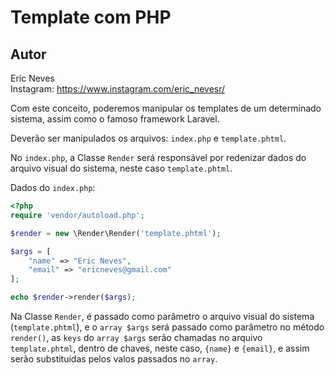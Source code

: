 Template com PHP
==========

Autor
----------
Eric Neves  
Instagram: https://www.instagram.com/eric_nevesr/

Com este conceito, poderemos manipular os templates de um determinado sistema, assim como o famoso framework Laravel.

Deverão ser manipulados os arquivos: `index.php` e `template.phtml`. 

No `index.php`, a Classe `Render` será responsável por redenizar dados do arquivo visual do sistema, neste caso `template.phtml`.

Dados do `index.php`:

```php
<?php 
require 'vendor/autoload.php';

$render = new \Render\Render('template.phtml');

$args = [
    "name" => "Eric Neves",
    "email" => "ericneves@gmail.com"
];

echo $render->render($args);

```
Na Classe `Render`, é passado como parâmetro o arquivo visual do sistema (`template.phtml`), e o `array $args` será passado como parâmetro no método `render()`, as `keys` do `array $args` serão chamadas no arquivo `template.phtml`, dentro de chaves, neste caso, `{name}` e `{email}`, e assim serão substituídas pelos valos passados no `array`.

